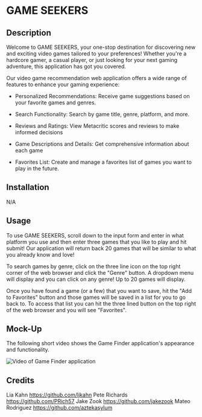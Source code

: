 # GAME SEEKERS

## Description

Welcome to GAME SEEKERS, your one-stop destination for discovering new and exciting video games tailored to your preferences! Whether you're a hardcore gamer, a casual player, or just looking for your next gaming adventure, this application has got you covered.

Our video game recommendation web application offers a wide range of features to enhance your gaming experience:

- Personalized Recommendations: Receive game suggestions based on your favorite games and genres.

- Search Functionality: Search by game title, genre, platform, and more.

- Reviews and Ratings: View Metacritic scores and reviews to make informed decisions

- Game Descriptions and Details: Get comprehensive information about each game

- Favorites List: Create and manage a favorites list of games you want to play in the future.

## Installation

N/A

## Usage

To use GAME SEEKERS, scroll down to the input form and enter in what platform you use and then enter three games that you like to play and hit submit! Our application will return back 20 games that will be similar to what you already know and love!

To search games by genre, click on the three line icon on the top right corner of the web browser and click the "Genre" button. A dropdown menu will display and you can click on any genre! Up to 20 games will display.

Once you have found a game (or a few) that you want to save, hit the "Add to Favorites" button and those games will be saved in a list for you to go back to. To access that list you can hit the three lined button on the top right of the web browser and you will see "Favorites".

## Mock-Up

The following short video shows the Game Finder application's appearance and functionality.

![Video of Game Finder application](../videoGameProj/assets/images/gameSeekers.gif)

## Credits

Lia Kahn
https://github.com/ljkahn
Pete Richards
https://github.com/PRich57
Jake Zook
https://github.com/jakezook
Mateo Rodriguez
https://github.com/aztekasylum
